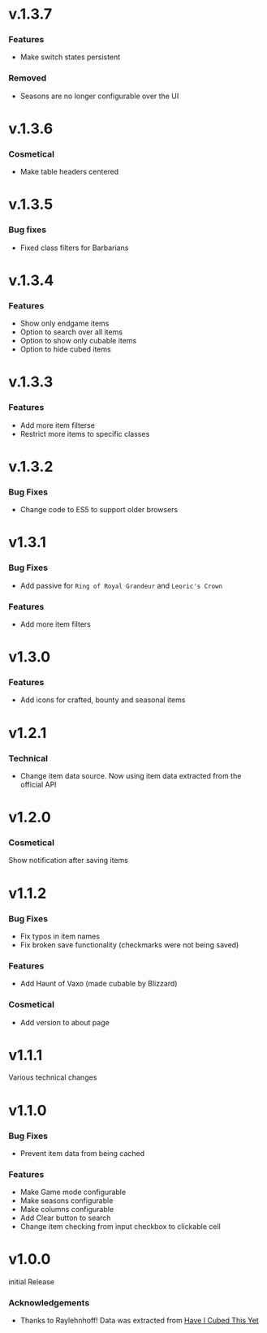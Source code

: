 # v.1.3.7

### Features

* Make switch states persistent

### Removed

* Seasons are no longer configurable over the UI

# v.1.3.6

### Cosmetical

* Make table headers centered

# v.1.3.5

### Bug fixes

* Fixed class filters for Barbarians

# v.1.3.4

### Features

* Show only endgame items
* Option to search over all items
* Option to show only cubable items
* Option to hide cubed items

# v.1.3.3

### Features

* Add more item filterse
* Restrict more items to specific classes

# v.1.3.2

### Bug Fixes

* Change code to ES5 to support older browsers

# v1.3.1

### Bug Fixes

* Add passive for ``Ring of Royal Grandeur`` and ``Leoric's Crown``

### Features

* Add more item filters

# v1.3.0

### Features

* Add icons for crafted, bounty and seasonal items

# v1.2.1

### Technical

* Change item data source. Now using item data extracted from the official API

# v1.2.0

### Cosmetical

Show notification after saving items

# v1.1.2

### Bug Fixes

* Fix typos in item names
* Fix broken save functionality (checkmarks were not being saved)

### Features

* Add Haunt of Vaxo (made cubable by Blizzard)

### Cosmetical

* Add version to about page

# v1.1.1

Various technical changes

# v1.1.0

### Bug Fixes

* Prevent item data from being cached

### Features

* Make Game mode configurable
* Make seasons configurable
* Make columns configurable
* Add Clear button to search
* Change item checking from input checkbox to clickable cell

# v1.0.0

initial Release

### Acknowledgements

* Thanks to Raylehnhoff! Data was extracted from [Have I Cubed This Yet](http://raylehnhoff.github.io/Have-I-Cubed-This-Yet/)